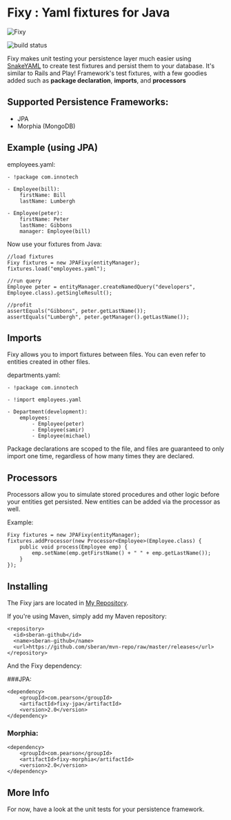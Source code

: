 Fixy : Yaml fixtures for Java
========
![Fixy](https://raw.github.com/sberan/Fixy/master/fixy.jpg)

![build status](https://secure.travis-ci.org/sberan/Fixy.png)

Fixy makes unit testing your persistence layer much easier using [SnakeYAML](http://code.google.com/p/snakeyaml/) to
create test fixtures and persist them to your database. It's similar to Rails and Play! Framework's test 
fixtures, with a few goodies added such as **package declaration**, **imports**, and **processors**

Supported Persistence Frameworks:
---------------------------------
 - JPA
 - Morphia (MongoDB)


Example (using JPA)
------------
employees.yaml:

    - !package com.innotech
    
    - Employee(bill):
        firstName: Bill
        lastName: Lumbergh

    - Employee(peter):
        firstName: Peter
        lastName: Gibbons
        manager: Employee(bill)

Now use your fixtures from Java:

    //load fixtures
    Fixy fixtures = new JPAFixy(entityManager);
    fixtures.load("employees.yaml");

    //run query
    Employee peter = entityManager.createNamedQuery("developers", Employee.class).getSingleResult();

    //profit
    assertEquals("Gibbons", peter.getLastName());
    assertEquals("Lumbergh", peter.getManager().getLastName());


Imports
-----------
Fixy allows you to import fixtures between files. You can even refer to entities created in other files.

departments.yaml:

    - !package com.innotech

    - !import employees.yaml

    - Department(development):
        employees:
            - Employee(peter)
            - Employee(samir)
            - Employee(michael)

Package declarations are scoped to the file, and files are guaranteed to only import one time, regardless of how many
times they are declared.

Processors
-------------
Processors allow you to simulate stored procedures and other logic before your entities get persisted.
New entities can be added via the processor as well.

Example:

    Fixy fixtures = new JPAFixy(entityManager);
    fixtures.addProcessor(new Processor<Employee>(Employee.class) {
        public void process(Employee emp) {
            emp.setName(emp.getFirstName() + " " + emp.getLastName());
        }
    });


Installing
---------------
The Fixy jars are located in [My Repository](https://github.com/sberan/mvn-repo/).

If you're using Maven, simply add my Maven repository:
   
    <repository>
      <id>sberan-github</id>
      <name>sberan-github</name>
      <url>https://github.com/sberan/mvn-repo/raw/master/releases</url>
    </repository>

And the Fixy dependency:

###JPA:

    <dependency>
        <groupId>com.pearson</groupId>
        <artifactId>fixy-jpa</artifactId>
        <version>2.0</version>
    </dependency>


### Morphia:

    <dependency>
        <groupId>com.pearson</groupId>
        <artifactId>fixy-morphia</artifactId>
        <version>2.0</version>
    </dependency>

More Info
-----------

For now, have a look at the unit tests for your persistence framework.
